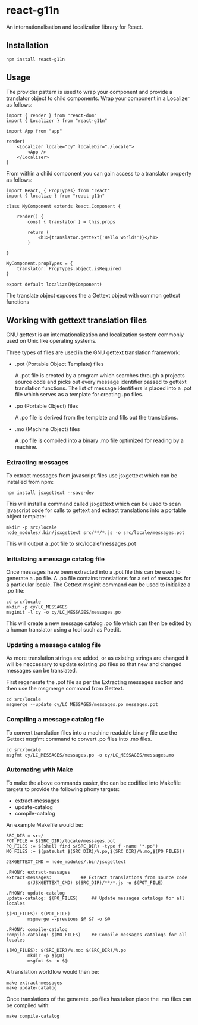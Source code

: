 react-g11n
==========

An internationalisation and localization library for React.


Installation
------------

    npm install react-g11n


Usage
-----

The provider pattern is used to wrap your component and provide a translator
object to child components.  Wrap your component in a Localizer as follows:


    import { render } from "react-dom"
    import { Localizer } from "react-g11n"

    import App from "app"

    render(
        <Localizer locale="cy" localeDir="./locale">
            <App />
        </Localizer>
    }


From within a child component you can gain access to a translator property as
follows:

    import React, { PropTypes} from "react"
    import { localize } from "react-g11n"

    class MyComponent extends React.Component {

        render() {
            const { translator } = this.props

            return (
                <h1>{translator.gettext('Hello world!')}</h1>
            )

    }

    MyComponent.propTypes = {
        translator: PropTypes.object.isRequired
    }

    export default localize(MyComponent)


The translate object exposes the a Gettext object with common gettext functions


Working with gettext translation files
--------------------------------------

GNU gettext is an internationalization and localization system commonly used on
Unix like operating systems.

Three types of files are used in the GNU gettext translation framework:

* .pot (Portable Object Template) files

  A .pot file is created by a program which searches through a projects source code
  and picks out every message identifier passed to gettext translation functions.
  The list of message identifiers is placed into a .pot file which serves as a
  template for creating .po files.

* .po (Portable Object) files

  A .po file is derived from the template and fills out the translations.

* .mo (Machine Object) files

  A .po file is compiled into a binary .mo file optimized for reading by a machine.


### Extracting messages

To extract messages from javascript files use jsxgettext which can be installed
from npm:

    npm install jsxgettext --save-dev


This will install a command called jsxgettext which can be used to scan javascript
code for calls to gettext and extract translations into a portable object template:

    mkdir -p src/locale
    node_modules/.bin/jsxgettext src/**/*.js -o src/locale/messages.pot

This will output a .pot file to src/locale/messages.pot


### Initializing a message catalog file

Once messages have been extracted into a .pot file this can be used to generate a
.po file.  A .po file contains translations for a set of messages for a particular
locale.  The Gettext msginit command can be used to initialize a .po file:

    cd src/locale
    mkdir -p cy/LC_MESSAGES
    msginit -l cy -o cy/LC_MESSAGES/messages.po

This will create a new message catalog .po file which can then be edited by a human
translator using a tool such as Poedit.


### Updating a message catalog file

As more translation strings are added, or as existing strings are changed it will be
neccessary to update existing .po files so that new and changed messages can be
translated.

First regenerate the .pot file as per the Extracting messages section and then use
the msgmerge command from Gettext.

    cd src/locale
    msgmerge --update cy/LC_MESSAGES/messages.po messages.pot


### Compiling a message catalog file

To convert translation files into a machine readable binary file use the Gettext
msgfmt command to convert .po files into .mo files.

    cd src/locale
    msgfmt cy/LC_MESSAGES/messages.po -o cy/LC_MESSAGES/messages.mo


### Automating with Make

To make the above commands easier, the can be codified into Makefile targets to
provide the following phony targets:

* extract-messages
* update-catalog
* compile-catalog

An example Makefile would be:

    SRC_DIR = src/
    POT_FILE = $(SRC_DIR)/locale/messages.pot
    PO_FILES := $(shell find $(SRC_DIR) -type f -name '*.po')
    MO_FILES := $(patsubst $(SRC_DIR)/%.po,$(SRC_DIR)/%.mo,$(PO_FILES))

    JSXGETTEXT_CMD = node_modules/.bin/jsxgettext

    .PHONY: extract-messages
    extract-messages:			## Extract translations from source code
            $(JSXGETTEXT_CMD) $(SRC_DIR)/**/*.js -o $(POT_FILE)

    .PHONY: update-catalog
    update-catalog: $(PO_FILES)		## Update messages catalogs for all locales

    $(PO_FILES): $(POT_FILE)
            msgmerge --previous $@ $? -o $@

    .PHONY: compile-catalog
    compile-catalog: $(MO_FILES)	## Compile messages catalogs for all locales

    $(MO_FILES): $(SRC_DIR)/%.mo: $(SRC_DIR)/%.po
            mkdir -p $(@D)
            msgfmt $< -o $@


A translation workflow would then be:

    make extract-messages
    make update-catalog

Once translations of the generate .po files has taken place the .mo files can
be compiled with:

    make compile-catalog

